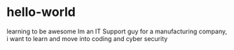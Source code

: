 # hello-world
learning to be awesome 
Im an IT Support guy for a manufacturing company, i want to learn and move into coding and cyber security
